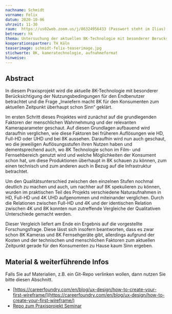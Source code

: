 ```yaml
---
nachname: Schmidt
vorname: Felix
datum: 2020-10-06
uhrzeit: 11-30
raum:  https://us02web.zoom.us/j/86324956433 (Passwort steht im Ilias) Präsentation
betreuer: hk
thema: Untersuchung der aktuellen 8K-Technologie mit besonderer Berucksichtigung der Nutzungsbedingungen fur den Endverbraucher
kooperationspartner: TH Köln
teaserimage: schmidt-felix-teaserimage.jpg
stichworte: 8K, kameratechnologie, aufnahmeformat
hinweise:
---
```


## Abstract

In diesem Praxisprojekt wird die aktuelle 8K-Technologie mit besonderer Berücksichtigung der Nutzungsbedingungen für den Endbenutzer betrachtet und die Frage „Inwiefern macht 8K für den Konsumenten zum aktuellen Zeitpunkt überhaupt schon Sinn“ geklärt.

Im ersten Schritt dieses Projektes wird zunächst auf die grundlegenden Faktoren der menschlichen Wahrnehmung und der relevanten Kameraparameter geschaut. Auf diesen Grundlagen aufbauend wird daraufhin verglichen, wie diese Faktoren bei früheren Auflösungen wie HD, Full-HD oder UHD und bei 8K aussehen. Daraufhin wird nun auch geschaut, wo die jeweiligen Auflösungsstufen ihren Nutzen haben und dementsprechend auch, wo 8K Technologie schon im Film- und Fernsehbereich genutzt wird und welche Möglichkeiten der Konsument schon hat, um diese Produktionen überhaupt in 8K schauen zu können, zum einen technisch und zum anderen auch in Bezug auf die Infrastruktur betrachtet.

Um den Qualitätsunterschied zwischen den einzelnen Stufen nochmal deutlich zu machen und auch, um nachher auf 8K spekulieren zu können, wurden im praktischen Teil des Projekts verschiedene Naturaufnahmen in HD, Full-HD und 4K UHD aufgenommen und miteinander verglichen. Durch die Relationen zwischen Full-HD und 4K und der identischen Relation zwischen 4K und 8K konnten nun zutreffende Vergleiche der Qualitativen Unterschiede gemacht werden.   

Dieser Vergleich liefert am Ende ein Ergebnis auf die vorgestellte Forschungsfrage. Diese lässt sich insofern beantworten, dass es zwar schon 8K Kameras und 8K Fernsehgeräte gibt, allerdings aufgrund der Kosten und der technischen und menschlichen Faktoren zum aktuellen Zeitpunkt gerade für den Konsumenten zu Hause kaum Sinn ergeben.


## Material & weiterführende Infos
Falls Sie auf Materialien, z.B. ein Git-Repo verlinken wollen, dann nutzen Sie bitte diesen Abschnitt.
- [https://careerfoundry.com/en/blog/ux-design/how-to-create-your-first-wireframe/](https://careerfoundry.com/en/blog/ux-design/how-to-create-your-first-wireframe/)
- [Repo zum Praxisprojekt Seminar](https://github.com/th-koeln/mi-bachelor-praxisprojektseminar)